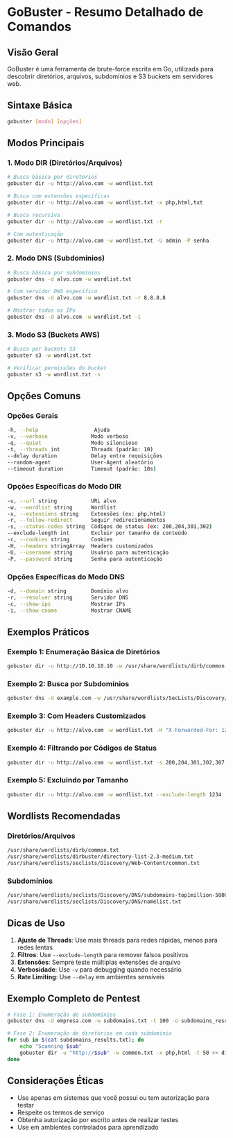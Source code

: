 # GoBuster - Resumo Detalhado de Comandos

## Visão Geral
GoBuster é uma ferramenta de brute-force escrita em Go, utilizada para descobrir diretórios, arquivos, subdomínios e S3 buckets em servidores web.

## Sintaxe Básica
```bash
gobuster [modo] [opções]
```

## Modos Principais

### 1. Modo DIR (Diretórios/Arquivos)
```bash
# Busca básica por diretórios
gobuster dir -u http://alvo.com -w wordlist.txt

# Busca com extensões específicas
gobuster dir -u http://alvo.com -w wordlist.txt -x php,html,txt

# Busca recursiva
gobuster dir -u http://alvo.com -w wordlist.txt -r

# Com autenticação
gobuster dir -u http://alvo.com -w wordlist.txt -U admin -P senha
```

### 2. Modo DNS (Subdomínios)
```bash
# Busca básica por subdomínios
gobuster dns -d alvo.com -w wordlist.txt

# Com servidor DNS específico
gobuster dns -d alvo.com -w wordlist.txt -r 8.8.8.8

# Mostrar todos os IPs
gobuster dns -d alvo.com -w wordlist.txt -i
```

### 3. Modo S3 (Buckets AWS)
```bash
# Busca por buckets S3
gobuster s3 -w wordlist.txt

# Verificar permissões do bucket
gobuster s3 -w wordlist.txt -s
```

## Opções Comuns

### Opções Gerais
```bash
-h, --help                  Ajuda
-v, --verbose              Modo verboso
-q, --quiet                Modo silencioso
-t, --threads int          Threads (padrão: 10)
--delay duration           Delay entre requisições
--random-agent             User-Agent aleatório
--timeout duration         Timeout (padrão: 10s)
```

### Opções Específicas do Modo DIR
```bash
-u, --url string           URL alvo
-w, --wordlist string      Wordlist
-x, --extensions string    Extensões (ex: php,html)
-r, --follow-redirect      Seguir redirecionamentos
-s, --status-codes string  Códigos de status (ex: 200,204,301,302)
--exclude-length int       Excluir por tamanho de conteúdo
-c, --cookies string       Cookies
-H, --headers stringArray  Headers customizados
-U, --username string      Usuário para autenticação
-P, --password string      Senha para autenticação
```

### Opções Específicas do Modo DNS
```bash
-d, --domain string        Domínio alvo
-r, --resolver string      Servidor DNS
-c, --show-ips             Mostrar IPs
-i, --show-cname           Mostrar CNAME
```

## Exemplos Práticos

### Exemplo 1: Enumeração Básica de Diretórios
```bash
gobuster dir -u http://10.10.10.10 -w /usr/share/wordlists/dirb/common.txt -x php,txt,html -t 50
```

### Exemplo 2: Busca por Subdomínios
```bash
gobuster dns -d example.com -w /usr/share/wordlists/SecLists/Discovery/DNS/subdomains-top1million-5000.txt -t 100
```

### Exemplo 3: Com Headers Customizados
```bash
gobuster dir -u http://alvo.com -w wordlist.txt -H "X-Forwarded-For: 127.0.0.1" -H "User-Agent: Mozilla"
```

### Exemplo 4: Filtrando por Códigos de Status
```bash
gobuster dir -u http://alvo.com -w wordlist.txt -s 200,204,301,302,307,403
```

### Exemplo 5: Excluindo por Tamanho
```bash
gobuster dir -u http://alvo.com -w wordlist.txt --exclude-length 1234
```

## Wordlists Recomendadas

### Diretórios/Arquivos
```bash
/usr/share/wordlists/dirb/common.txt
/usr/share/wordlists/dirbuster/directory-list-2.3-medium.txt
/usr/share/wordlists/seclists/Discovery/Web-Content/common.txt
```

### Subdomínios
```bash
/usr/share/wordlists/seclists/Discovery/DNS/subdomains-top1million-5000.txt
/usr/share/wordlists/seclists/Discovery/DNS/namelist.txt
```

## Dicas de Uso

1. **Ajuste de Threads**: Use mais threads para redes rápidas, menos para redes lentas
2. **Filtros**: Use `--exclude-length` para remover falsos positivos
3. **Extensões**: Sempre teste múltiplas extensões de arquivo
4. **Verbosidade**: Use `-v` para debugging quando necessário
5. **Rate Limiting**: Use `--delay` em ambientes sensíveis

## Exemplo Completo de Pentest
```bash
# Fase 1: Enumeração de subdomínios
gobuster dns -d empresa.com -w subdomains.txt -t 100 -o subdomains_results.txt

# Fase 2: Enumeração de diretórios em cada subdomínio
for sub in $(cat subdomains_results.txt); do
    echo "Scanning $sub"
    gobuster dir -u "http://$sub" -w common.txt -x php,html -t 50 >> dir_results.txt
done
```

## Considerações Éticas

- Use apenas em sistemas que você possui ou tem autorização para testar
- Respeite os termos de serviço
- Obtenha autorização por escrito antes de realizar testes
- Use em ambientes controlados para aprendizado